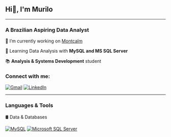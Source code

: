 ## Hi👋, I'm Murilo

---

### A Brazilian Aspiring Data Analyst

🔭 I’m currently working on [Montcalm](https://montcalm.com.br/)

🌱 Learning Data Analysis with **MySQL and MS SQL Server**

📚 **Analysis & Systems Development** student

### Connect with me:

[![Gmail](https://img.shields.io/badge/Gmail-D14836?logo=gmail&logoColor=white)](murilonunesneto@gmail.com)
[![LinkedIn](https://custom-icon-badges.demolab.com/badge/LinkedIn-0A66C2?logo=linkedin-white&logoColor=fff)](https://www.linkedin.com/in/murilo-nunes-neto/)

---
### Languages & Tools  

🛢️ Data & Databases  

[![MySQL](https://img.shields.io/badge/MySQL-4479A1?logo=mysql&logoColor=fff)](#) [![Microsoft SQL Server](https://custom-icon-badges.demolab.com/badge/Microsoft%20SQL%20Server-CC2927?logo=mssqlserver-white&logoColor=white)](#)

